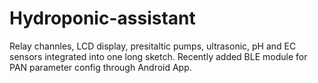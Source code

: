 # Hydroponic-assistant

Relay channles, LCD display, presitaltic pumps, ultrasonic, pH and EC sensors integrated into one long sketch. Recently added BLE module for PAN parameter config through Android App.
